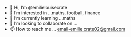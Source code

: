 - 👋 Hi, I’m @emilielouisecrate
- 👀 I’m interested in ...maths, football, finance
- 🌱 I’m currently learning ...maths
- 💞️ I’m looking to collaborate on ...
- 📫 How to reach me ... email-emilie.crate02@gmail.com

<!---
emilielouisecrate/emilielouisecrate is a ✨ special ✨ repository because its `README.md` (this file) appears on your GitHub profile.
You can click the Preview link to take a look at your changes.
--->
